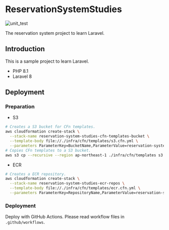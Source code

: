 # ReservationSystemStudies

![unit_test](https://github.com/hibara428/ReservationSystemStudies/actions/workflows/unit_test.yml/badge.svg)

The reservation system project to learn Laravel.

## Introduction

This is a sample project to learn Laravel.

- PHP 8.1
- Laravel 8

## Deployment

### Preparation

- S3

```sh
# Creates a S3 bucket for CFn templates.
aws cloudformation create-stack \
  --stack-name reservation-system-studies-cfn-templates-bucket \
  --template-body file://./infra/cfn/templates/s3.cfn.yml \
  --parameters ParameterKey=BucketName,ParameterValue=reservation-system-studies-cfn-templates
# Copies CFn templates to a S3 bucket.
aws s3 cp --recursive --region ap-northeast-1 ./infra/cfn/templates s3://reservation-system-studies/templates
```

- ECR

```sh
# Creates a ECR repository.
aws cloudformation create-stack \
  --stack-name reservation-system-studies-ecr-repos \
  --template-body file://./infra/cfn/templates/ecr.cfn.yml \
  --parameters ParameterKey=RepositoryName,ParameterValue=reservation-system-studies
```

### Deployment

Deploy with GitHub Actions. Please read workflow files in `.github/workflows`.
